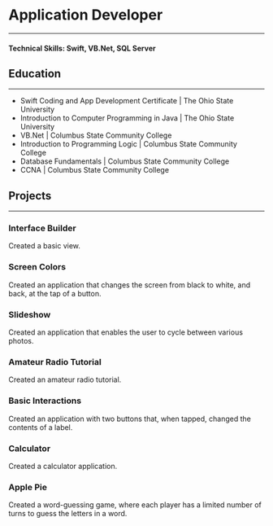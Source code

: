 # Application Developer
***

#### Technical Skills: Swift, VB.Net, SQL Server


## Education
***
- Swift Coding and App Development Certificate \| The Ohio State University
- Introduction to Computer Programming in Java \| The Ohio State University
- VB.Net \| Columbus State Community College
- Introduction to Programming Logic \| Columbus State Community College
- Database Fundamentals \| Columbus State Community College
- CCNA \| Columbus State Community College


## Projects
***
### Interface Builder

Created a basic view.

### Screen Colors

Created an application that changes the screen from black to white, and back, at the tap of a button.

### Slideshow

Created an application that enables the user to cycle between various photos.

### Amateur Radio Tutorial

Created an amateur radio tutorial.

### Basic Interactions

Created an application with two buttons that, when tapped, changed the contents of a label.

### Calculator

Created a calculator application.

### Apple Pie

Created a word-guessing game, where each player has a limited number of turns to guess the letters in a word.

